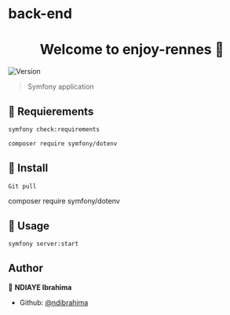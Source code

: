 # back-end
<h1 align="center">Welcome to enjoy-rennes 👋</h1>
<p>
  <img alt="Version" src="https://img.shields.io/badge/version-0.1.0-blue.svg?cacheSeconds=2592000" />
</p>

> Symfony application

## 💾 Requierements
```sh
symfony check:requirements
```
```sh
composer require symfony/dotenv
```

## 💾 Install

```sh
Git pull 
```

composer require symfony/dotenv

## 🔨 Usage

```sh
symfony server:start 
```

## Author

👤 **NDIAYE Ibrahima**

* Github: [@ndibrahima](https://github.com/ndibrahima)


